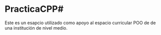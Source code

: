 # PracticaCPP#
Este es un esapcio utilizado como apoyo al espacio curricular POO de
de una institución de nivel medio.



